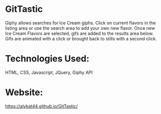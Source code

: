 # GitTastic
Giphy allows searches for Ice Cream giphs. Click on current flavors in the listing area or use the search area to add your
own new flavor. Once new Ice Cream Flavors are selected, gifs are added to the results area below. Gifs are animated with a click or 
brought back to stills with a second click.

# Technologies Used:
HTML, CSS, Javascript, JQuery, Giphy API



# Website:
 https://alykat44.github.io/GitTastic/

